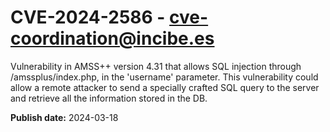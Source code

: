 # CVE-2024-2586 - cve-coordination@incibe.es

Vulnerability in AMSS++ version 4.31 that allows SQL injection through /amssplus/index.php, in the 'username' parameter. This vulnerability could allow a remote attacker to send a specially crafted SQL query to the server and retrieve all the information stored in the DB.

**Publish date:** 2024-03-18
